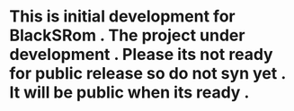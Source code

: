 This is initial development for BlackSRom . The project under development . 
Please its not ready for public release so do not syn yet .
It will be public when its ready .
=======
